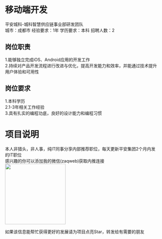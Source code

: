 # 移动端开发
平安城科-城科智慧供应链事业部研发团队  
城市：成都市 经验要求：1年 学历要求：本科  招聘人数：2

## 岗位职责
1.能够独立完成iOS、Android应用的开发工作   
2.持续对产品开发流程进行改进与优化，提高开发能力和效率，并能通过技术提升用户体验和可用性

## 岗位要求
1.本科学历   
2.1-3年相关工作经验   
3.具有扎实的编程功底，良好的设计能力和编程习惯

# 项目说明

本人非猎头，非人事，纯IT同事分享内部推荐职位，每天更新平安集团2个月内发的IT职位  
感兴趣的你可以添加我的微信(zaqweb)获取内推连接  
<img src="https://github.com/zaqweb/PA-IT-JOBS/blob/master/WechatICode.jpeg"  height="200" width="200">

如果该信息能帮忙获得更好的发展请为项目点亮Star，转发给有需要的朋友




